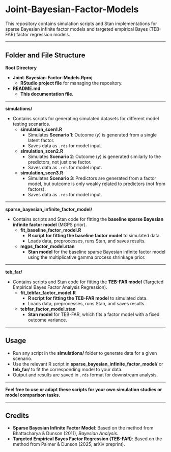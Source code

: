 # Joint-Bayesian-Factor-Models

This repository contains simulation scripts and Stan implementations for sparse Bayesian infinite factor models and targeted empirical Bayes (TEB-FAR) factor regression models.

---

## Folder and File Structure

**Root Directory**

- **Joint-Bayesian-Factor-Models.Rproj**
  - **RStudio project file** for managing the repository.
- **README.md**
  - **This documentation file**.

---

**simulations/**

- Contains scripts for generating simulated datasets for different model testing scenarios.
    - **simulation_scen1.R**
      - Simulates **Scenario 1**: Outcome (*y*) is generated from a single latent factor.
      - Saves data as `.rds` for model input.
    - **simulation_scen2.R**
      - Simulates **Scenario 2**: Outcome (*y*) is generated similarly to the predictors, not just one factor.
      - Saves data as `.rds` for model input.
    - **simulation_scen3.R**
      - Simulates **Scenario 3**: Predictors are generated from a factor model, but outcome is only weakly related to predictors (not from factors).
      - Saves data as `.rds` for model input.

---

**sparse_bayesian_infinite_factor_model/**

- Contains scripts and Stan code for fitting the **baseline sparse Bayesian infinite factor model** (MGPS prior).
    - **fit_baseline_factor_model.R**
      - **R script for fitting the baseline factor model** to simulated data.
      - Loads data, preprocesses, runs Stan, and saves results.
    - **mgps_factor_model.stan**
      - **Stan model** for the baseline sparse Bayesian infinite factor model using the multiplicative gamma process shrinkage prior.

---

**teb_far/**

- Contains scripts and Stan code for fitting the **TEB-FAR model** (Targeted Empirical Bayes Factor Analysis Regression).
    - **fit_tebfar_factor_model.R**
      - **R script for fitting the TEB-FAR model** to simulated data.
      - Loads data, preprocesses, runs Stan, and saves results.
    - **tebfar_factor_model.stan**
      - **Stan model** for TEB-FAR, which fits a factor model with a fixed outcome variance.

---

## Usage

- Run any script in the **simulations/** folder to generate data for a given scenario.
- Use the relevant R script in **sparse_bayesian_infinite_factor_model/** or **teb_far/** to fit the corresponding model to your data.
- Output and results are saved in `.rds` format for downstream analysis.

---

**Feel free to use or adapt these scripts for your own simulation studies or model comparison tasks.**


---

## Credits

- **Sparse Bayesian Infinite Factor Model**: Based on the method from Bhattacharya & Dunson (2011), *Bayesian Analysis*.
- **Targeted Empirical Bayes Factor Regression (TEB-FAR)**: Based on the method from Palmer & Dunson (2025, arXiv preprint).
